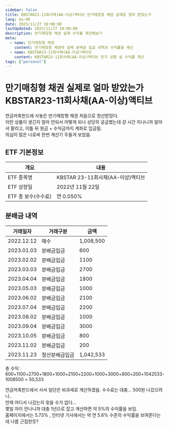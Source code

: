 ```yaml
---
sidebar: false
title: KBSTAR23-11회사채(AA-이상)액티브 만기매칭형 채권 실제로 얼마 받았는가 
lang: ko-KR
date: 2023/11/27 10:00:00
lastUpdated: 2023/11/27 10:00:00
description: 만기매칭형 채권 실제 수익률 계산해보기
meta:
  - name: 만기매칭형 채권
    content: 만기매칭형 채권의 실제 분배금 입금 내역과 수익률을 계산
  - name: KBSTAR23-11회사채(AA-이상)액티브
    content: KBSTAR23-11회사채(AA-이상)액티브 만기 상환 실 수익률 계산
tags: ["personal"]
---
```


# 만기매칭형 채권 실제로 얼마 받았는가 KBSTAR23-11회사채(AA-이상)액티브

연금저축펀드에 사놓은 만기매칭형 채권 처음으로 청산받았다.  
이런 상품이 생긴지 얼마 안되서 어떻게 되나 상당히 궁금했는데 걍 시간 지나니까 알아서 팔리고, 이틀 뒤 원금 + 수익금까지 계좌로 입금됨.  
의심이 많은 나로써 한번 계산기 두들겨 보았음.  

## ETF 기본정보

|개요|내용|
|--|--|
|ETF 종목명|KBSTAR 23-11회사채(AA-이상)액티브|
|ETF 상장일|2022년 11월 22일|
|ETF 총 보수(수수료)|연 0.050%|

## 분배금 내역

|거래일자|거래구분|금액|
|--|--|--|
|2022.12.12|매수|1,008,500
|2023.01.03|분배금입금|600|
|2023.02.02|분배금입금|1100|
|2023.03.03|분배금입금|2700|
|2023.04.04|분배금입금|1800|
|2023.05.03|분배금입금|1000|
|2023.06.02|분배금입금|2100|
|2023.07.04|분배금입금|2200|
|2023.08.02|분배금입금|1000|
|2023.09.04|분배금입금|3000|
|2023.10.05|분배금입금|800|
|2023.11.02|분배금입금|200|
|2023.11.23|청산분배금입금|1,042,533|

총 수익 : 600+1100+2700+1800+1000+2100+2200+1000+3000+800+200+1042533-1008500 = 50,533

연금저축펀드에서 사서 일단은 비과세로 계산하겠음. 
수수료는 대충... 500원 나갔으려나..  
언제 어디서 나갔는지 찾을 수가 없다...  
몇일 차이 안나니까 대충 1년으로 잡고 계산하면 약 5%의 수익률을 보임.  
홈페이지에서는 5.73% , 인터넷 기사에서는 약 연 5.6% 수준의 수익률을 보여준다는데 나름 근접한듯?  